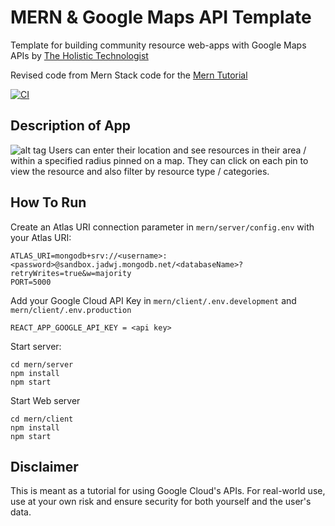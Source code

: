 # MERN & Google Maps API Template

Template for building community resource web-apps with Google Maps APIs by [The Holistic Technologist](https://holistictech.io/blog/posts/building-community-resource-web-applications-with-google-maps-api)

Revised code from Mern Stack code for the [Mern Tutorial](https://www.mongodb.com/languages/mern-stack-tutorial)

[![CI](https://github.com/mongodb-developer/mern-stack-example/actions/workflows/main.yaml/badge.svg)](https://github.com/mongodb-developer/mern-stack-example/actions/workflows/main.yaml)

## Description of App
![alt tag](app-gif.gif)
Users can enter their location and see resources in their area / within a specified radius pinned on a map. They can click on each pin to view the resource and also filter by resource type / categories.

## How To Run
Create an Atlas URI connection parameter in `mern/server/config.env` with your Atlas URI:
```
ATLAS_URI=mongodb+srv://<username>:<password>@sandbox.jadwj.mongodb.net/<databaseName>?retryWrites=true&w=majority
PORT=5000
```

Add your Google Cloud API Key in `mern/client/.env.development` and `mern/client/.env.production`
```
REACT_APP_GOOGLE_API_KEY = <api key>
```

Start server:
```
cd mern/server
npm install
npm start
```

Start Web server
```
cd mern/client
npm install
npm start
```

## Disclaimer
This is meant as a tutorial for using Google Cloud's APIs. For real-world use, use at your own risk and ensure security for both yourself and the user's data. 